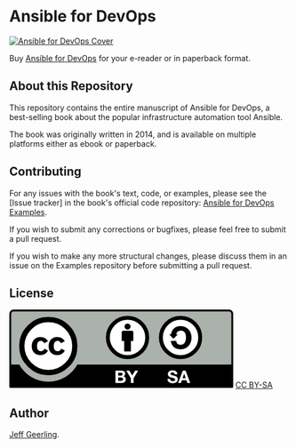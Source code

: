 # Ansible for DevOps

[![Ansible for DevOps Cover](https://s3.amazonaws.com/titlepages.leanpub.com/ansible-for-devops/medium)](https://www.ansiblefordevops.com/)

Buy [Ansible for DevOps](https://www.ansiblefordevops.com/) for your e-reader or in paperback format.

## About this Repository

This repository contains the entire manuscript of Ansible for DevOps, a best-selling book about the popular infrastructure automation tool Ansible.

The book was originally written in 2014, and is available on multiple platforms either as ebook or paperback.

## Contributing

For any issues with the book's text, code, or examples, please see the [Issue tracker] in the book's official code repository: [Ansible for DevOps Examples](https://github.com/geerlingguy/ansible-for-devops).

If you wish to submit any corrections or bugfixes, please feel free to submit a pull request.

If you wish to make any more structural changes, please discuss them in an issue on the Examples repository before submitting a pull request.

## License

![CC BY-SA](images/by-sa.png) 
[CC BY-SA](https://creativecommons.org/licenses/by-sa/4.0/)

## Author

[Jeff Geerling](https://www.jeffgeerling.com).